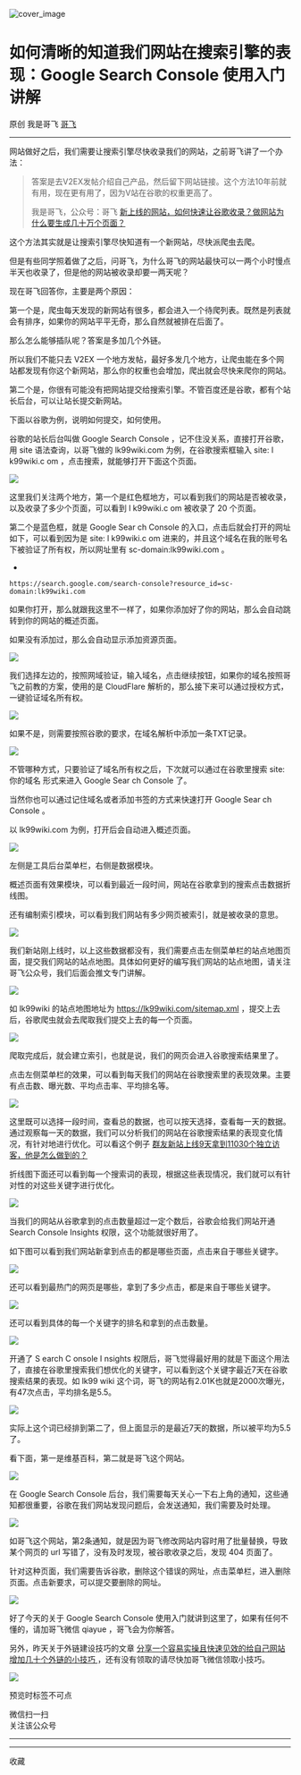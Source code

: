 ![cover_image](https://mmbiz.qpic.cn/sz_mmbiz_jpg/LBrX00GQeicticSN6t4uMNkeNxysOvdR0nmwNic2g2CMwZxKAkcgEKxPRqmUL7dyl4o44m8NsofGZBCRbSZL1o0KA/0?wx_fmt=jpeg)

#  如何清晰的知道我们网站在搜索引擎的表现：Google Search Console 使用入门讲解

原创  我是哥飞  [ 哥飞 ](javascript:void\(0\);)

__ _ _ _ _

网站做好之后，我们需要让搜索引擎尽快收录我们的网站，之前哥飞讲了一个办法：

> 答案是去V2EX发帖介绍自己产品，然后留下网站链接。这个方法10年前就有用，现在更有用了，因为V站在谷歌的权重更高了。
>
> 我是哥飞，公众号：哥飞 [ 新上线的网站，如何快速让谷歌收录？做网站为什么要生成几十万个页面？
> ](https://mp.weixin.qq.com/s?__biz=MjM5OTIzMzYyMA==&mid=2650079215&idx=1&sn=62b363765e616d5f6511c20a5b78c4ab&chksm=bf3eced4884947c27c5822f518876d0a21bd9e3ca17879741d6f473db9da4686ffec4d60d8d2&token=1802903020&lang=zh_CN#rd)

这个方法其实就是让搜索引擎尽快知道有一个新网站，尽快派爬虫去爬。  

但是有些同学照着做了之后，问哥飞，为什么哥飞的网站最快可以一两个小时慢点半天也收录了，但是他的网站被收录却要一两天呢？

现在哥飞回答你，主要是两个原因：

第一个是，爬虫每天发现的新网站有很多，都会进入一个待爬列表。既然是列表就会有排序，如果你的网站平平无奇，那么自然就被排在后面了。

那么怎么能够插队呢？答案是多加几个外链。

所以我们不能只去 V2EX 一个地方发帖，最好多发几个地方，让爬虫能在多个网站都发现有你这个新网站，那么你的权重也会增加，爬出就会尽快来爬你的网站。

第二个是，你很有可能没有把网站提交给搜索引擎。不管百度还是谷歌，都有个站长后台，可以让站长提交新网站。

下面以谷歌为例，说明如何提交，如何使用。  

谷歌的站长后台叫做 Google Search Console ，记不住没关系，直接打开谷歌，用 site 语法查询，以哥飞做的 lk99wiki.com
为例，在谷歌搜索框输入 site:  l  k99wiki.c  om ，点击搜索，就能够打开下面这个页面。

![](https://mmbiz.qpic.cn/sz_mmbiz_png/LBrX00GQeicticSN6t4uMNkeNxysOvdR0n2j307ESPeGPmV9tDG7slic9hHV1OmL3mfyapLbpKodic9l3YpLJJBOaA/640?wx_fmt=png)

这里我们关注两个地方，第一个是红色框地方，可以看到我们的网站是否被收录，以及收录了多少个页面，可以看到  l  k99wiki.c  om 被收录了 20
个页面。

第二个是蓝色框，就是  Google Sear  ch Console 的入口，点击后就会打开的网址如下，可以看到因为是 site:  l
k99wiki.c  om 进来的，并且这个域名在我的账号名下被验证了所有权，所以网址里有 sc-domain:lk99wiki.com 。

  * 

    
    
    https://search.google.com/search-console?resource_id=sc-domain:lk99wiki.com

如果你打开，那么就跟我这里不一样了，如果你添加好了你的网站，那么会自动跳转到你的网站的概述页面。

如果没有添加过，那么会自动显示添加资源页面。

![](https://mmbiz.qpic.cn/sz_mmbiz_png/LBrX00GQeicticSN6t4uMNkeNxysOvdR0nYOL9mxic82FUFFEviaLjMiaxw2sNc4oiakYYR2lW0uXCtWSH8KaUic38zIA/640?wx_fmt=png)

我们选择左边的，按照网域验证，输入域名，点击继续按钮，如果你的域名按照哥飞之前教的方案，使用的是 CloudFlare
解析的，那么接下来可以通过授权方式，一键验证域名所有权。

![](https://mmbiz.qpic.cn/sz_mmbiz_png/LBrX00GQeicticSN6t4uMNkeNxysOvdR0nKN8pd67ibKnXk4bTiavfEqMfwfhdl8FE907V47cL6NYEQ250eFSRbcYQ/640?wx_fmt=png)

如果不是，则需要按照谷歌的要求，在域名解析中添加一条TXT记录。

![](https://mmbiz.qpic.cn/sz_mmbiz_png/LBrX00GQeicticSN6t4uMNkeNxysOvdR0nymYvYAichU1UGLqfbG4MCEoLuZSAySEL9via0AFUic78nJepAA0p7BEUw/640?wx_fmt=png)

不管哪种方式，只要验证了域名所有权之后，下次就可以通过在谷歌里搜索 site:你的域名 形式来进入  Google Sear  ch Console 了。  

当然你也可以通过记住域名或者添加书签的方式来快速打开  Google Sear  ch Console 。

以 lk99wiki.com 为例，打开后会自动进入概述页面。

![](https://mmbiz.qpic.cn/sz_mmbiz_png/LBrX00GQeicticSN6t4uMNkeNxysOvdR0nVpQOy84sv88cibbjW1iaG9ibx36ZSK9yfxdqCibA3iciaoBwsNkoexIsz3gQ/640?wx_fmt=png)

左侧是工具后台菜单栏，右侧是数据模块。

概述页面有效果模块，可以看到最近一段时间，网站在谷歌拿到的搜索点击数据折线图。

还有编制索引模块，可以看到我们网站有多少网页被索引，就是被收录的意思。  

![](https://mmbiz.qpic.cn/sz_mmbiz_png/LBrX00GQeicticSN6t4uMNkeNxysOvdR0ncbV9x50ficHTdibiaJ3m4YVcZrC6x28fAdm623p6TuxE3saFP0aW9MGaQ/640?wx_fmt=png)

我们新站刚上线时，以上这些数据都没有，我们需要点击左侧菜单栏的站点地图页面，提交我们网站的站点地图。具体如何更好的编写我们网站的站点地图，请关注哥飞公众号，我们后面会推文专门讲解。

![](https://mmbiz.qpic.cn/sz_mmbiz_png/LBrX00GQeicticSN6t4uMNkeNxysOvdR0nfevseoZTDMnP6VWM7DUquI9E6I3p1Q197ibD5FT62T0FF9y4ECAg6Tw/640?wx_fmt=png)

如 lk99wiki 的站点地图地址为 https://lk99wiki.com/sitemap.xml
，提交上去后，谷歌爬虫就会去爬取我们提交上去的每一个页面。

![](https://mmbiz.qpic.cn/sz_mmbiz_png/LBrX00GQeicticSN6t4uMNkeNxysOvdR0n9XCtMzQePpzmVkQmmZ8FlVClYKZloVlibS6OdjXN5s9KnmV9C1kTHlw/640?wx_fmt=png)

爬取完成后，就会建立索引，也就是说，我们的网页会进入谷歌搜索结果里了。

点击左侧菜单栏的效果，可以看到每天我们的网站在谷歌搜索里的表现效果。主要有点击数、曝光数、平均点击率、平均排名等。

![](https://mmbiz.qpic.cn/sz_mmbiz_png/LBrX00GQeicticSN6t4uMNkeNxysOvdR0ncA7CdIOIN573j46sP0icmH1OYZTCib5YO6rbr6roShxtCcrFiazZsGF1A/640?wx_fmt=png)

这里既可以选择一段时间，查看总的数据，也可以按天选择，查看每一天的数据。通过观察每一天的数据，我们可以分析我们的网站在谷歌搜索结果的表现变化情况，有针对地进行优化。可以看这个例子
[ 群友新站上线9天拿到11030个独立访客，他是怎么做到的？
](http://mp.weixin.qq.com/s?__biz=MjM5OTIzMzYyMA==&mid=2650079382&idx=1&sn=5a531d003bb4d9e2d7f52ab73e14665c&chksm=bf3f31ad8848b8bb8321721a3847dd8145c18c65367c86b9b1d22100033cc845af480594cdba&scene=21#wechat_redirect)

折线图下面还可以看到每一个搜索词的表现，根据这些表现情况，我们就可以有针对性的对这些关键字进行优化。  

![](https://mmbiz.qpic.cn/sz_mmbiz_png/LBrX00GQeicticSN6t4uMNkeNxysOvdR0nXL1BZZBAPgWjdlrJnO5TzRSZib1ZOXic3YWQX9EbYGia9qibdnhRp1U9pA/640?wx_fmt=png)

当我们的网站从谷歌拿到的点击数量超过一定个数后，谷歌会给我们网站开通 Search Console Insights 权限，这个功能就很好用了。

如下图可以看到我们网站新拿到点击的都是哪些页面，点击来自于哪些关键字。  

![](https://mmbiz.qpic.cn/sz_mmbiz_png/LBrX00GQeicticSN6t4uMNkeNxysOvdR0n00M9qk5WGloazrJUX9vdbFmJYPOUQCfvyIibw5ic6xTj8EtUbXl9F6aA/640?wx_fmt=png)

还可以看到最热门的网页是哪些，拿到了多少点击，都是来自于哪些关键字。  

![](https://mmbiz.qpic.cn/sz_mmbiz_png/LBrX00GQeicticSN6t4uMNkeNxysOvdR0n4XaqM0dhSDBfez013iaxj2m7mK3TGmO3hVGOIQwgAokCSnZqq7vZY9A/640?wx_fmt=png)

还可以看到具体的每一个关键字的排名和拿到的点击数量。  

![](https://mmbiz.qpic.cn/sz_mmbiz_png/LBrX00GQeicticSN6t4uMNkeNxysOvdR0n3iblXR5fg2mFv6e6MIY9XQG3waXHuCwDmxtJoXGWheonBHiaOj1NKBVw/640?wx_fmt=png)

开通了  S  earch  C  onsole  I  nsights
权限后，哥飞觉得最好用的就是下面这个用法了，直接在谷歌里搜索我们想优化的关键字，可以看到这个关键字最近7天在谷歌搜索结果的表现。如 lk99 wiki
这个词，哥飞的网站有2.01K也就是2000次曝光，有47次点击，平均排名是5.5。  

![](https://mmbiz.qpic.cn/sz_mmbiz_png/LBrX00GQeicticSN6t4uMNkeNxysOvdR0n9IHLGKsdXbPwMqmuhNvvkPp7LaPVfUiaUglaROOAhRtqf5JBE6fMqlw/640?wx_fmt=png)

实际上这个词已经排到第二了，但上面显示的是最近7天的数据，所以被平均为5.5了。  

看下面，第一是维基百科，第二就是哥飞这个网站。  

![](https://mmbiz.qpic.cn/sz_mmbiz_png/LBrX00GQeicticSN6t4uMNkeNxysOvdR0n52oJjF16BAaHCquwauxKQkBcVlqiagUXrwlVFdWuJ3AiaKkr3H50HQSA/640?wx_fmt=png)

在  Google Search Console
后台，我们需要每天关心一下右上角的通知，这些通知都很重要，谷歌在我们网站发现问题后，会发送通知，我们需要及时处理。  

![](https://mmbiz.qpic.cn/sz_mmbiz_png/LBrX00GQeicticSN6t4uMNkeNxysOvdR0n8kuqH8o86jP3qYtxxsTgNoeUAGe4WvGw5b9QAwKicA7ibBjVw0MFFQrQ/640?wx_fmt=png)

如哥飞这个网站，第2条通知，就是因为哥飞修改网站内容时用了批量替换，导致某个网页的 url 写错了，没有及时发现，被谷歌收录之后，发现 404 页面了。  

针对这种页面，我们需要告诉谷歌，删除这个错误的网址，点击菜单栏，进入删除页面。点击新要求，可以提交要删除的网址。

![](https://mmbiz.qpic.cn/sz_mmbiz_png/LBrX00GQeicticSN6t4uMNkeNxysOvdR0nJDlaSKu3MJg6WAyJSlZmvrWsdogUIq3jfpAyF2QS3G81icqAu0ribwog/640?wx_fmt=png)

好了今天的关于 Google Search Console 使用入门就讲到这里了，如果有任何不懂的，请加哥飞微信 qiayue ，哥飞会为你解答。  

另外，昨天关于外链建设技巧的文章 [ 分享一个容易实操且快速见效的给自己网站增加几十个外链的小技巧
](http://mp.weixin.qq.com/s?__biz=MjM5OTIzMzYyMA==&mid=2650079656&idx=1&sn=4311d6953f9852ad7a9c6b38c5bfe85f&chksm=bf3f30938848b985c8fdc32b7d9ddd72a7a6d08b652b43aaffc3190f62c404446e45649dc74b&scene=21#wechat_redirect)
，还有没有领取的请尽快加哥飞微信领取小技巧。  

![](https://mmbiz.qpic.cn/sz_mmbiz_png/LBrX00GQeictmH6ZbzrmhFdgH55yNiarBAXwFK5njpE3j8ehd8M5CNnh5mX01ibDAls4gZvob7nUmwXnscEXNDm3g/640?wx_fmt=png)

  

预览时标签不可点

微信扫一扫  
关注该公众号





****



****



  收藏

